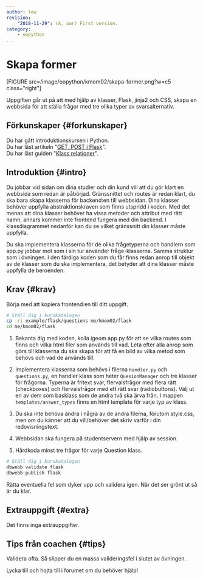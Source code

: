 ```yaml
---
author: lew
revision:
    "2018-11-29": (A, aar) First version.
category:
    - oopython
...
```

Skapa former
===================================

[FIGURE src=/image/oopython/kmom02/skapa-former.png?w=c5 class="right"]

Uppgiften går ut på att med hjälp av klasser, Flask, jinja2 och CSS, skapa en webbsida för att ställa frågor med tre olika typer av svarsalternativ.

<!--more-->


Förkunskaper {#forkunskaper}
-----------------------

Du har gått introduktionskursen i Python.  
Du har läst artikeln "[GET, POST i Flask](kunskap/flask-get-post)".  
Du har läst guiden "[Klass relationer](guide/kom-igang-med-objektorienterad-programmering-i-python)".  



Introduktion {#intro}
-----------------------    

Du jobbar vid sidan om dina studier och din kund vill att du gör klart en webbsida som redan är påbörjad. Gränssnittet och routes är redan klart, du ska bara skapa klasserna för backend:en till webbsidan. Dina klasser behöver uppfylla abstraktionskraven som finns utspridd i koden. Med det menas att dina klasser behöver ha vissa metoder och attribut med rätt namn, annars kommer inte frontend fungera med din backend. I klassdiagrammet nedanför kan du se vilket gränssnitt din klasser måste uppfylla.

Du ska implementera klasserna för de olika frågetyperna och handlern som app.py jobbar mot som i sin tur använder fråge-klasserna. Samma struktur som i övningen. I den färdiga koden som du får finns redan anrop till objekt av de klasser som du ska implementera, det betyder att dina klasser måste uppfylla de beroenden.



Krav {#krav}
-----------------------

Börja med att kopiera frontend:en till ditt uppgift.

```bash
# Ställ dig i kurskatalogen
cp -ri example/flask/questions me/kmom02/flask
cd me/kmom02/flask
```

1. Bekanta dig med koden, kolla igeom app.py för att se vilka routes som finns och vilka html filer som används till vad. Leta efter alla anrop som görs till klasserna du ska skapa för att få en bild av vilka metod som behövs och vad de används till.

1. Implementera klasserna som behövs i filerna `handler.py` och `questions.py`, en handler klass som heter `QuesionManager` och tre klasser för frågorna. Typerna är fritext svar, flervalsfrågor med flera rätt (checkboxes) och flervalsfrågor med ett rätt svar (radiobuttons). Välj ut en av dem som basklass som de andra två ska ärva från. I mappen `templates/answer_types` finns en html template för varje typ av klass. 

1. Du ska inte behöva ändra i några av de andra filerna, förutom style.css, men om du känner att du vill/behöver det skriv varför i din redovisningstext.

1. Webbsidan ska fungera på studentservern med hjälp av session.

1. Hårdkoda minst tre frågor för varje Question klass.

```bash
# Ställ dig i kurskatalogen
dbwebb validate flask
dbwebb publish flask
```

Rätta eventuella fel som dyker upp och validera igen. När det ser grönt ut så är du klar.



Extrauppgift {#extra}
-----------------------

Det finns inga extrauppgifter.



Tips från coachen {#tips}
-----------------------


Validera ofta. Så slipper du en massa valideringsfel i slutet av övningen.

Lycka till och hojta till i forumet om du behöver hjälp!
